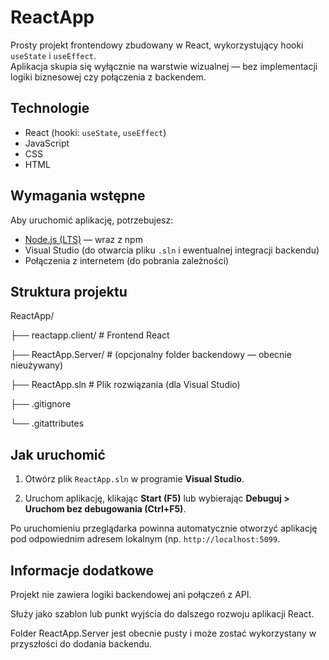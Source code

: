 # ReactApp

Prosty projekt frontendowy zbudowany w React, wykorzystujący hooki `useState` i `useEffect`.  
Aplikacja skupia się wyłącznie na warstwie wizualnej — bez implementacji logiki biznesowej czy połączenia z backendem.

## Technologie

- React (hooki: `useState`, `useEffect`)
- JavaScript
- CSS
- HTML

## Wymagania wstępne

Aby uruchomić aplikację, potrzebujesz:

- [Node.js (LTS)](https://nodejs.org/) — wraz z npm
- Visual Studio (do otwarcia pliku `.sln` i ewentualnej integracji backendu)
- Połączenia z internetem (do pobrania zależności)

## Struktura projektu

ReactApp/

├── reactapp.client/ # Frontend React

├── ReactApp.Server/ # (opcjonalny folder backendowy — obecnie nieużywany)

├── ReactApp.sln # Plik rozwiązania (dla Visual Studio)

├── .gitignore

└── .gitattributes



## Jak uruchomić

1. Otwórz plik `ReactApp.sln` w programie **Visual Studio**.

2. Uruchom aplikację, klikając **Start (F5)** lub wybierając **Debuguj > Uruchom bez debugowania (Ctrl+F5)**.

Po uruchomieniu przeglądarka powinna automatycznie otworzyć aplikację pod odpowiednim adresem lokalnym (np. `http://localhost:5099`.


## Informacje dodatkowe
Projekt nie zawiera logiki backendowej ani połączeń z API.

Służy jako szablon lub punkt wyjścia do dalszego rozwoju aplikacji React.

Folder ReactApp.Server jest obecnie pusty i może zostać wykorzystany w przyszłości do dodania backendu.
